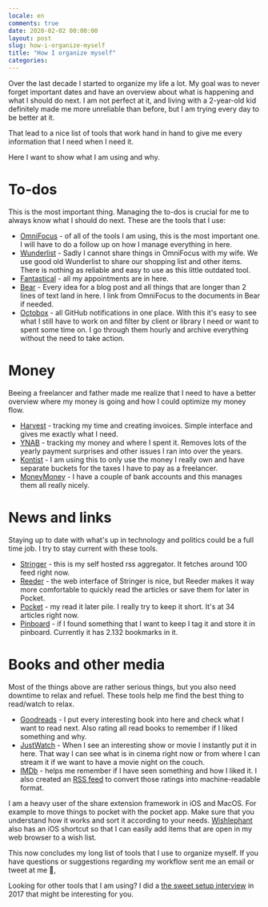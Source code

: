 ```yaml
---
locale: en
comments: true
date: 2020-02-02 00:00:00
layout: post
slug: how-i-organize-myself
title: "How I organize myself"
categories:
---
```


Over the last decade I started to organize my life a lot. My goal was to never forget important dates and have an overview about what is happening and what I should do next. I am not perfect at it, and living with a 2-year-old kid definitely made me more unreliable than before, but I am trying every day to be better at it.

That lead to a nice list of tools that work hand in hand to give me every information that I need when I need it.

Here I want to show what I am using and why. 

# To-dos

This is the most important thing. Managing the to-dos is crucial for me to always know what I should
do next. These are the tools that I use:

* [OmniFocus](https://www.omnigroup.com/omnifocus) - of all of the tools I am using, this is the most important one. I will have to do a follow up on how I manage everything in here.
* [Wunderlist](https://wunderlist.com/) - Sadly I cannot share things in OmniFocus with my wife. We use good old Wunderlist to share our shopping list and other items. There is nothing as reliable and easy to use as this little outdated tool.
* [Fantastical](https://flexibits.com/fantastical) - all my appointments are in here.
* [Bear](https://bear.app/) - Every idea for a blog post and all things that are longer than 2 lines of text land in here. I link from OmniFocus to the documents in Bear if needed.
* [Octobox](https://octobox.io/) - all GitHub notifications in one place. With this it's easy to see what I still have to work on and filter by client or library I need or want to spent some time on. I go through them hourly and archive everything without the need to take action.

# Money

Beeing a freelancer and father made me realize that I need to have a better overview where my money
is going and how I could optimize my money flow.

* [Harvest](https://www.getharvest.com/) - tracking my time and creating invoices. Simple interface and gives me exactly what I need.
* [YNAB](https://www.youneedabudget.com/) - tracking my money and where I spent it. Removes lots of the yearly payment surprises and other issues I ran into over the years.
* [Kontist](https://kontist.com/) - I am using this to only use the money I really own and have separate buckets for the taxes I have to pay as a freelancer. 
* [MoneyMoney](https://moneymoney-app.com/) - I have a couple of bank accounts and this manages them all really nicely. 

# News and links

Staying up to date with what's up in technology and politics could be a full time job. I try
to stay current with these tools.

* [Stringer](https://github.com/swanson/stringer) - this is my self hosted rss aggregator. It fetches around 100 feed right now.
* [Reeder](https://www.reederapp.com/) - the web interface of Stringer is nice, but Reeder makes it way more comfortable to quickly read the articles or save them for later in Pocket.
* [Pocket](https://getpocket.com/) - my read it later pile. I really try to keep it short. It's at 34 articles right now.
* [Pinboard](https://pinboard.in) - if I found something that I want to keep I tag it and store it in pinboard. Currently it has 2.132 bookmarks in it.

# Books and other media

Most of the things above are rather serious things, but you also need downtime to relax and refuel. These tools help me find the best thing to read/watch to relax.

* [Goodreads](https://www.goodreads.com/) - I put every interesting book into here and check what I want to read next. Also rating all read books to remember if I liked something and why.
* [JustWatch](https://www.justwatch.com/) - When I see an interesting show or movie I instantly put it in here. That way I can see what is in cinema right now or from where I can stream it if we want to have a movie night on the couch.
* [IMDb](https://www.imdb.com/) - helps me remember if I have seen something and how I liked it. I also created an [RSS feed](/2019/04/15/imdb-rss/) to convert those ratings into machine-readable format.

I am a heavy user of the share extension framework in iOS and MacOS. For example to move things to pocket with the pocket app. Make sure that you understand how it works and sort it according to your needs. [Wishlephant](https://wishlephant.com/browser-extensions) also has an iOS shortcut so that I can easily add items that are open in my web browser to a wish list.

This now concludes my long list of tools that I use to organize myself. If you have questions or suggestions regarding my workflow sent me an email or tweet at me 👋,

Looking for other tools that I am using? I did a [the sweet setup interview](https://thesweetsetup.com/bodo-tasches-mac-iphone-setup/) in 2017 that might be interesting for you.